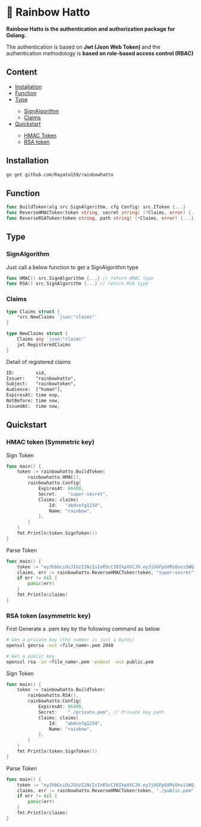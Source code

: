 <h1>🌈 Rainbow Hatto</h1>

<strong>Rainbow Hatto is the <strong>authentication</strong> and <strong>authorization</strong> package for Golang.</strong>

<p>The authentication is based on <strong>Jwt (Json Web Token) </strong> and the authentication methodology is <strong>based on role-based access control (RBAC)</strong></p>

<h2>Content</h2>
<ul>
    <li><a href="#intstallation">Installation</a></li>
    <li><a href="#function">Function</a></li>
    <li><a href="#type">Type</a></li>
    <ul>
        <li><a href="#signalgorithm">SignAlgorithm</a></li>
        <li><a href="#claims">Claims</a></li>
    </ul>
    <li><a href="#quickstart">Quickstart</a></li>
    <ul>
        <li><a href="#hmac">HMAC Token</a></li>
        <li><a href="#rsa">RSA token</a></li>
    </ul>
</ul>

<h2 id="intstallation">Installation</h2>

```bash
go get github.com/Rayato159/rainbowhatto
```

<h2 id="function">Function</h2>

```go
func BuildToken(alg src.SignAlgorithm, cfg Config) src.IToken {...}
func ReverseHMACToken(token string, secret string) (*Claims, error) {...}
func ReverseRSAToken(token string, path string) (*Claims, error) {...}
```

<h2 id="type">Type</h2>

<h3 id="signalgorithm">SignAlgorithm</h3>
<p>Just call a below function to get a SignAlgorithm type</p>

```go
func HMAC() src.SignAlgorithm {...} // return HMAC type
func RSA() src.SignAlgorithm {...} // return RSA type
```

<h3 id="claims">Claims</h3>

```go
type Claims struct {
	*src.NewClaims `json:"claims"`
}

type NewClaims struct {
	Claims any `json:"claims"`
	jwt.RegisteredClaims
}
```

Detail of registered claims
```txt
ID:        xid,
Issuer:    "rainbowhatto",
Subject:   "rainbowtoken",
Audience:  ["human"],
ExpiresAt: time exp,
NotBefore: time now,
IssuedAt:  time now,
```

<h2 id="quickstart">Quickstart</h2>

<h3 id="hmac">HMAC token (Symmetric key)</h3>

<p>Sign Token</p>

```go
func main() {
	token := rainbowhatto.BuildToken(
        rainbowhatto.HMAC(),
        rainbowhatto.Config{
            ExpiresAt: 86400,
            Secret:    "super-secret",
            Claims: claims{
                Id:   "abdcefg1234",
                Name: "rainbow",
            },
	    }
    )
	fmt.Println(token.SignToken())
}
```

<p>Parse Token</p>

```go
func main() {
    token := "eyJhbGciOiJIUzI1NiIsInR5cCI6IkpXVCJ9.eyJjbGFpbXMiOnsiSWQiOiJhYmRjZWZnMTIzNCIsIk5hbWUiOiJyYWluYm93In0sImlzcyI6InJhaW5ib3doYXR0byIsInN1YiI6InJhaW5ib3d0b2tlbiIsImF1ZCI6WyJodW1hbiJdLCJleHAiOjE2NzY4MjcxMzIsIm5iZiI6MTY3Njc0MDczMiwiaWF0IjoxNjc2NzQwNzMyLCJqdGkiOiJjZm9nZ3Y2bmRyYzBibjRyOGQ4MCJ9.lzBu_zRgtc0oTqkZyjatJu7u8PGeBXALcICdTf7zUcs"
    claims, err := rainbowhatto.ReverseHMACToken(token, "super-secret")
    if err != nil {
        panic(err)
    }
    fmt.Println(claims)
}
```

<h3 id="rsa">RSA token (asymmetric key)</h3>

<p>First Generate a .pem key by the following command as below</p>

```bash
# Gen a private key (the number is just a bytes)
openssl genrsa -out <file_name>.pem 2048

# Get a public key
openssl rsa -in <file_name>.pem -pubout -out public.pem
```

<p>Sign Token</p>

```go
func main() {
	token := rainbowhatto.BuildToken(
        rainbowhatto.RSA(),
        rainbowhatto.Config{
            ExpiresAt: 86400,
            Secret:    "./private.pem", // Private key path
            Claims: claims{
                Id:   "abdcefg1234",
                Name: "rainbow",
            },
	    }
    )
	fmt.Println(token.SignToken())
}
```

<p>Parse Token</p>

```go
func main() {
    token := "eyJhbGciOiJSUzI1NiIsInR5cCI6IkpXVCJ9.eyJjbGFpbXMiOnsiSWQiOiJhYmRjZWZnMTIzNCIsIk5hbWUiOiJyYWluYm93In0sImlzcyI6InJhaW5ib3doYXR0byIsInN1YiI6InJhaW5ib3d0b2tlbiIsImF1ZCI6WyJodW1hbiJdLCJleHAiOjE2NzY4MjcxNTIsIm5iZiI6MTY3Njc0MDc1MiwiaWF0IjoxNjc2NzQwNzUyLCJqdGkiOiJjZm9naDQ2bmRyYzRwODc0MHBjZyJ9.NSB3DoBjw4XNkiB8_Cnw29qioVp1Y9nRBj5To-k-_yldx74hquGEvni7ZyHio_eAoPRAbi8EdZNNtLyt0wSl3bLvzgsl4b5fvHnVfcp55i9lyUH0odDHnNXq7fWOcNqH4QaMVF2LcJ66AffjDgiePbR7ob8YyovgMDYjU4x73wkyrzNqAJBugbjgBX9g1wd-aGo9N1i0sYas6YBMRbQAhl4XrtVpZj-YQkHePYYrU6Xt6DiE5vhtAuiDRqD4B9gXOStHV6VtLVnjAFJSFidYAXjV0GKzdaOl84yddNL2ZSwFf6JcD4AJ7AGuIlXmA7EC5yC5pwKjVNcFopVZjUKjyA"
    claims, err := rainbowhatto.ReverseHMACToken(token, "./public.pem") // Public key path
    if err != nil {
        panic(err)
    }
    fmt.Println(claims)
}
```